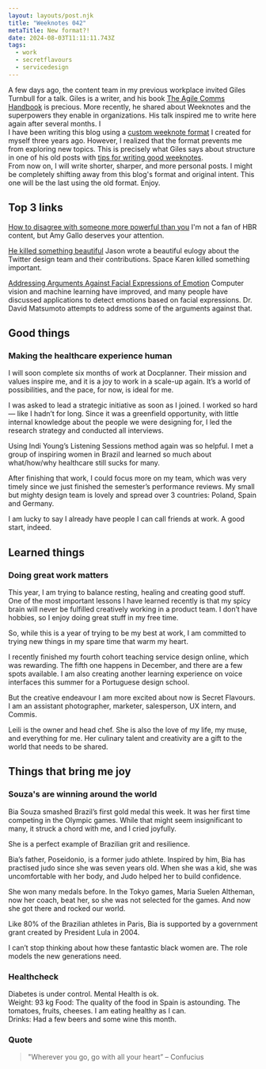 ```yaml
---
layout: layouts/post.njk
title: "Weeknotes 042"
metaTitle: New format?!
date: 2024-08-03T11:11:11.743Z
tags:
  - work
  - secretflavours
  - servicedesign
---
```

A few days ago, the content team in my previous workplace invited Giles Turnbull for a talk. Giles is a writer, and his book [The Agile Comms Handbook](https://defradigital.blog.gov.uk/a-guide-to-agile-communication/) is precious. More recently, he shared about Weeknotes and the superpowers they enable in organizations. His talk inspired me to write here again after several months. I    
I have been writing this blog using a [custom weeknote format](https://gist.github.com/esperanca/5b91a7c64d6a1660cee2631759f425b7) I created for myself three years ago. However, I realized that the format prevents me from exploring new topics. This is precisely what Giles says about structure in one of his old posts with [tips for writing good weeknotes](https://gilest.org/weeknotes-tips.html).  
From now on, I will write shorter, sharper, and more personal posts. I might be completely shifting away from this blog's format and original intent. This one will be the last using the old format. Enjoy.  

## Top 3 links

[How to disagree with someone more powerful than you](https://hbr.org/2016/03/how-to-disagree-with-someone-more-powerful-than-you?utm_medium=social&utm_campaign=hbr&utm_source=facebook&tpcc=orgsocial_edit&fbclid=IwAR3gJugpn8ConDxq_MNY8YJyKmfOC1kxCS-biRqZCQqv854pdnet4ODSfU0_aem_Abhm3JSD7zKZLsNiatgW5n2agq0mF_h_Yfr4__jzJKXFV_Qnjby2urCfqyg7PvZbjXY)
I'm not a fan of HBR content, but Amy Gallo deserves your attention. 

[He killed something beautiful](https://www.fromjason.xyz/notebook/he-killed-something-beautiful/#ps-aia) 
Jason wrote a beautiful eulogy about the Twitter design team and their contributions. Space Karen killed something important.

[Addressing Arguments Against Facial Expressions of Emotion](https://www.humintell.com/2020/05/addressing-arguments-against-facial-expressions-of-emotion/)
Computer vision and machine learning have improved, and many people have discussed applications to detect emotions based on facial expressions. Dr. David Matsumoto attempts to address some of the arguments against that. 
  
## Good things

### Making the healthcare experience human

I will soon complete six months of work at Docplanner. Their mission and values inspire me, and it is a joy to work in a scale-up again. It’s a world of possibilities, and the pace, for now, is ideal for me. 

I was asked to lead a strategic initiative as soon as I joined. I worked so hard — like I hadn’t for long. Since it was a greenfield opportunity, with little internal knowledge about the people we were designing for, I led the research strategy and conducted all interviews.
 
Using Indi Young’s Listening Sessions method again was so helpful. I met a group of inspiring women in Brazil and learned so much about what/how/why healthcare still sucks for many. 

After finishing that work, I could focus more on my team, which was very timely since we just finished the semester’s performance reviews. My small but mighty design team is lovely and spread over 3 countries: Poland, Spain and Germany.

I am lucky to say I already have people I can call friends at work. A good start, indeed. 


## Learned things
### Doing great work matters

This year, I am trying to balance resting, healing and creating good stuff. One of the most important lessons I have learned recently is that my spicy brain will never be fulfilled creatively working in a product team. I don’t have hobbies, so I enjoy doing great stuff in my free time.  

So, while this is a year of trying to be my best at work, I am committed to trying new things in my spare time that warm my heart. 

I recently finished my fourth cohort teaching service design online, which was rewarding. The fifth one happens in December, and there are a few spots available.  I am also creating another learning experience on voice interfaces this summer for a Portuguese design school. 

But the creative endeavour I am more excited about now is Secret Flavours. I am an assistant photographer, marketer, salesperson, UX intern, and Commis.    

Leili is the owner and head chef. She is also the love of my life, my muse, and everything for me. Her culinary talent and creativity are a gift to the world that needs to be shared.    
    
## Things that bring me joy

### Souza's are winning around the world 

Bia Souza smashed Brazil’s first gold medal this week. It was her first time competing in the Olympic games. While that might seem insignificant to many, it struck a chord with me, and I cried joyfully.

She is a perfect example of Brazilian grit and resilience. 

Bia’s father, Poseidonio, is a former judo athlete. Inspired by him, Bia has practised judo since she was seven years old. When she was a kid, she was uncomfortable with her body, and Judo helped her to build confidence. 

She won many medals before. In the Tokyo games, Maria Suelen Altheman, now her coach, beat her, so she was not selected for the games. And now she got there and rocked our world.   

Like 80% of the Brazilian athletes in Paris, Bia is supported by a government grant created by President Lula in 2004. 

I can’t stop thinking about how these fantastic black women are. The role models the new generations need. 

### Healthcheck

Diabetes is under control. Mental Health is ok.  
Weight: 93 kg
Food: The quality of the food in Spain is astounding. The tomatoes, fruits, cheeses. I am eating healthy as I can.  
Drinks: Had a few beers and some wine this month. 

###  Quote

> "Wherever you go, go with all your heart”
 – Confucius
